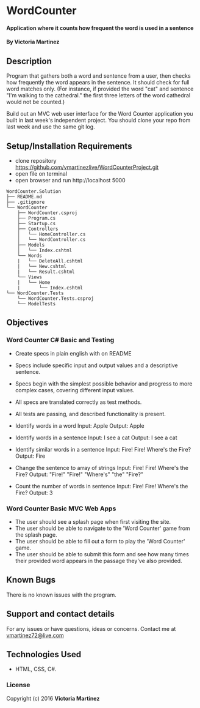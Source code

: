 # WordCounter

#### Application where it counts how frequent the word is used in a sentence

#### By **Victoria Martinez**

## Description

Program that gathers both a word and sentence from a user, then checks how frequently the word appears in the sentence. It should check for full word matches only. (For instance, if provided the word "cat" and sentence "I'm walking to the cathedral." the first three letters of the word cathedral would not be counted.)

Build out an MVC web user interface for the Word Counter application you built in last week's independent project. You should clone your repo from last week and use the same git log.

## Setup/Installation Requirements

* clone repository https://github.com/vmartinezlive/WordCounterProject.git
* open file on terminal
* open browser and run http://localhost 5000

```
WordCounter.Solution
├── README.md
├── .gitignore
└── WordCounter
    ├── WordCounter.csproj
    ├── Program.cs
    ├── Startup.cs
    ├── Controllers
    │   └── HomeController.cs
    │   └── WordController.cs
    ├── Models
    │   └── Index.cshtml
    └── Words
    |   └── DeleteAll.cshtml
    |   └── New.cshtml   
    |   └── Result.cshtml       
    └── Views
    |   └── Home
    |       └── Index.cshtml
└── WordCounter.Tests
    └── WordCounter.Tests.csproj
    └── ModelTests

```
## Objectives
### Word Counter C# Basic and Testing
* Create specs in plain english with on README
* Specs include specific input and output values and a descriptive sentence.
* Specs begin with the simplest possible behavior and progress to more complex cases, covering different input values.
* All specs are translated correctly as test methods.
* All tests are passing, and described functionality is present.

* Identify words in a word
  Input:  Apple
  Output: Apple
* Identify words in a sentence
  Input:  I see a cat
  Output: I see a cat
* Identify similar words in a sentence
  Input:  Fire! Fire! Where's the Fire?
  Output: Fire
* Change the sentence to array of strings
  Input:  Fire! Fire! Where's the Fire?
  Output: "Fire!" "Fire!" "Where's" "the" "Fire?"
* Count the number of words in sentence
  Input:  Fire! Fire! Where's the Fire?
  Output: 3

### Word Counter Basic MVC Web Apps
* The user should see a splash page when first visiting the site.
* The user should be able to navigate to the 'Word Counter' game from the splash page.
* The user should be able to fill out a form to play the 'Word Counter' game.
* The user should be able to submit this form and see how many times their provided word appears in the passage they've also provided.


## Known Bugs

There is no known issues with the program.  

## Support and contact details

For any issues or have questions, ideas or concerns.  Contact me at vmartinez72@live.com

## Technologies Used

* HTML, CSS, C#.


### License

Copyright (c) 2016 **Victoria Martinez**
